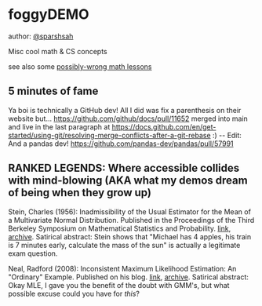 # foggyDEMO

author: [@sparshsah](https://github.com/sparshsah)

Misc cool math & CS concepts

see also some [possibly-wrong math lessons](https://sparshsah.github.io/tablinum/lessons.html)


## 5 minutes of fame

Ya boi is technically a GitHub dev!
All I did was fix a parenthesis on their website but...
https://github.com/github/docs/pull/11652
merged into main and live in the last paragraph at
https://docs.github.com/en/get-started/using-git/resolving-merge-conflicts-after-a-git-rebase
:)
-- Edit: And a pandas dev! https://github.com/pandas-dev/pandas/pull/57991


## RANKED LEGENDS: Where accessible collides with mind-blowing (AKA what my demos dream of being when they grow up)

Stein, Charles (1956): Inadmissibility of the Usual Estimator for the Mean of a Multivariate Normal Distribution. Published in the Proceedings of the Third Berkeley Symposium on Mathematical Statistics and Probability. [link](http://www.stat.yale.edu/~hz68/619/Stein-1956.pdf), [archive](https://web.archive.org/web/20210427023010/http://www.stat.yale.edu/~hz68/619/Stein-1956.pdf). Satirical abstract: Stein shows that "Michael has 4 apples, his train is 7 minutes early, calculate the mass of the sun" is actually a legitimate exam question.

Neal, Radford (2008): Inconsistent Maximum Likelihood Estimation: An "Ordinary" Example. Published on his blog. [link](https://radfordneal.wordpress.com/2008/08/09/inconsistent-maximum-likelihood-estimation-an-ordinary-example/), [archive](https://web.archive.org/web/20210523062301/https://radfordneal.wordpress.com/2008/08/09/inconsistent-maximum-likelihood-estimation-an-ordinary-example/). Satirical abstract: Okay MLE, I gave you the benefit of the doubt with GMM's, but what possible excuse could you have for _this_?
